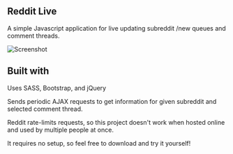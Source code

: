 ## Reddit Live

A simple Javascript application for live updating subreddit /new queues and comment threads.

![Screenshot](http://i.imgur.com/Kewxzjf.png)

## Built with

Uses SASS, Bootstrap, and jQuery

Sends periodic AJAX requests to get information for given subreddit and selected comment thread. 

Reddit rate-limits requests, so this project doesn't work when hosted online and used by multiple people at once. 

It requires no setup, so feel free to download and try it yourself!